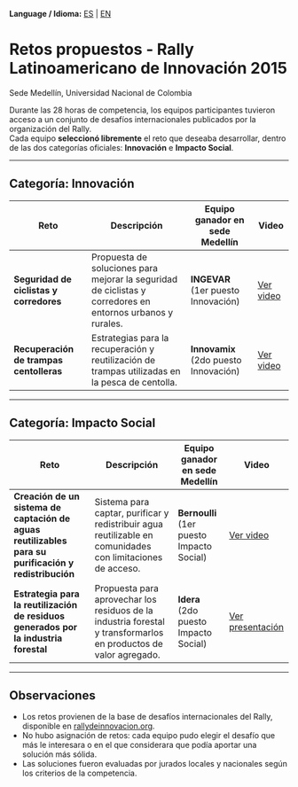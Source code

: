 **Language / Idioma:** [ES](04_Retos_Propuestos.md) | [EN](04_Proposed_Challenges.md)

# Retos propuestos - Rally Latinoamericano de Innovación 2015  
Sede Medellín, Universidad Nacional de Colombia

Durante las 28 horas de competencia, los equipos participantes tuvieron acceso a un conjunto de desafíos internacionales publicados por la organización del Rally.  
Cada equipo **seleccionó libremente** el reto que deseaba desarrollar, dentro de las dos categorías oficiales: **Innovación** e **Impacto Social**.

---

## Categoría: Innovación
| Reto | Descripción | Equipo ganador en sede Medellín | Video |
|------|-------------|--------------------------------|-------|
| **Seguridad de ciclistas y corredores** | Propuesta de soluciones para mejorar la seguridad de ciclistas y corredores en entornos urbanos y rurales. | **INGEVAR** (1er puesto Innovación) | [Ver video](https://www.youtube.com/watch?v=SK2qr2RcAxE&feature=youtu.be) |
| **Recuperación de trampas centolleras** | Estrategias para la recuperación y reutilización de trampas utilizadas en la pesca de centolla. | **Innovamix** (2do puesto Innovación) | [Ver video](https://www.youtube.com/watch?v=g2LCeev_fTc&feature=youtu.be) |

---

## Categoría: Impacto Social
| Reto | Descripción | Equipo ganador en sede Medellín | Video |
|------|-------------|--------------------------------|-------|
| **Creación de un sistema de captación de aguas reutilizables para su purificación y redistribución** | Sistema para captar, purificar y redistribuir agua reutilizable en comunidades con limitaciones de acceso. | **Bernoulli** (1er puesto Impacto Social) | [Ver video](https://www.youtube.com/watch?v=_bSbwkyspX4&feature=youtu.be) |
| **Estrategia para la reutilización de residuos generados por la industria forestal** | Propuesta para aprovechar los residuos de la industria forestal y transformarlos en productos de valor agregado. | **Idera** (2do puesto Impacto Social) | [Ver presentación](https://www.powtoon.com/online-presentation/c7XYYFSEFOh/#/) |

---

## Observaciones
- Los retos provienen de la base de desafíos internacionales del Rally, disponible en [rallydeinnovacion.org](https://www.rallydeinnovacion.org).  
- No hubo asignación de retos: cada equipo pudo elegir el desafío que más le interesara o en el que considerara que podía aportar una solución más sólida.  
- Las soluciones fueron evaluadas por jurados locales y nacionales según los criterios de la competencia.

